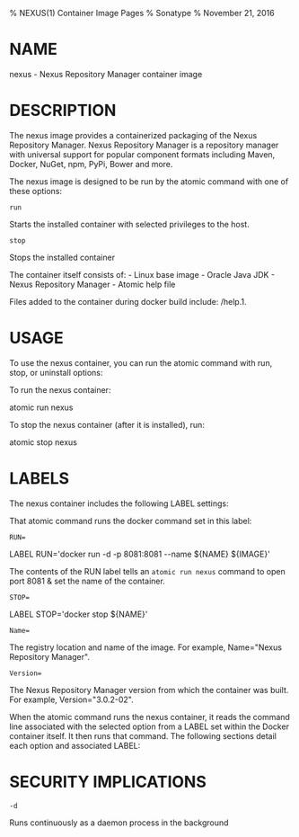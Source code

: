 % NEXUS(1) Container Image Pages
% Sonatype
% November 21, 2016

# NAME
nexus \- Nexus Repository Manager container image

# DESCRIPTION
The nexus image provides a containerized packaging of the Nexus Repository Manager.
Nexus Repository Manager is a repository manager with universal support for popular component formats including Maven, Docker, NuGet, npm, PyPi, Bower and more.

The nexus image is designed to be run by the atomic command with one of these options:

`run`

Starts the installed container with selected privileges to the host.

`stop`

Stops the installed container

The container itself consists of:
    - Linux base image
    - Oracle Java JDK
    - Nexus Repository Manager
    - Atomic help file

Files added to the container during docker build include: /help.1.

# USAGE
To use the nexus container, you can run the atomic command with run, stop, or uninstall options:

To run the nexus container:

  atomic run nexus

To stop the nexus container (after it is installed), run:

  atomic stop nexus

# LABELS
The nexus container includes the following LABEL settings:

That atomic command runs the docker command set in this label:

`RUN=`

  LABEL RUN='docker run -d -p 8081:8081 --name ${NAME} ${IMAGE}'

  The contents of the RUN label tells an `atomic run nexus` command to open port 8081 & set the name of the container.

`STOP=`

  LABEL STOP='docker stop ${NAME}'

`Name=`

The registry location and name of the image. For example, Name="Nexus Repository Manager".

`Version=`

The Nexus Repository Manager version from which the container was built. For example, Version="3.0.2-02".

When the atomic command runs the nexus container, it reads the command line associated with the selected option
from a LABEL set within the Docker container itself. It then runs that command. The following sections detail
each option and associated LABEL:

# SECURITY IMPLICATIONS

`-d`

Runs continuously as a daemon process in the background
